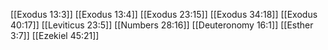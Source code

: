 [[Exodus 13:3]]
[[Exodus 13:4]]
[[Exodus 23:15]]
[[Exodus 34:18]]
[[Exodus 40:17]]
[[Leviticus 23:5]]
[[Numbers 28:16]]
[[Deuteronomy 16:1]]
[[Esther 3:7]]
[[Ezekiel 45:21]]
